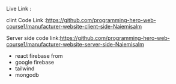 Live Link :

clint Code Link :https://github.com/programming-hero-web-course1/manufacturer-website-client-side-Naiemisalm

Server side code link:https://github.com/programming-hero-web-course1/manufacturer-website-server-side-Naiemisalm



* react firebase from
* google firebase
* tailwind
* mongodb
